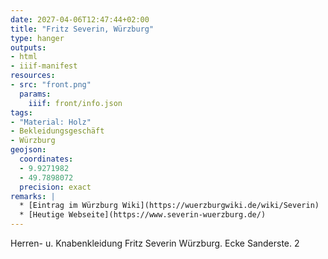 ```yaml
---
date: 2027-04-06T12:47:44+02:00
title: "Fritz Severin, Würzburg"
type: hanger
outputs:
- html
- iiif-manifest
resources:
- src: "front.png"
  params:
    iiif: front/info.json
tags:
- "Material: Holz"
- Bekleidungsgeschäft
- Würzburg
geojson:
  coordinates:
  - 9.9271982
  - 49.7898072
  precision: exact
remarks: |
  * [Eintrag im Würzburg Wiki](https://wuerzburgwiki.de/wiki/Severin)
  * [Heutige Webseite](https://www.severin-wuerzburg.de/)
---
```

Herren- u. Knabenkleidung
Fritz Severin
Würzburg. Ecke Sanderste. 2
